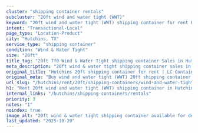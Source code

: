```yaml
---
cluster: "shipping container rentals"
subcluster: "20ft wind and water tight (WWT)"
keyword: "20ft wind and water tight (WWT) shipping container for rent Hutchins, TX"
intent: "Transactional-Local"
page_type: "Location-Product"
city: "Hutchins, TX"
service_type: "shipping container"
condition: "Wind & Water Tight"
size: "20ft"
title_tag: "20ft 7f0 Wind & Water Tight shipping container Sales in Hutchins | LC Container"
meta_description: "20ft wind & water tight shipping container sales in Hutchins. Fast delivery, competitive pricing. Serving shipping containers area. Quote ID: GLN. Call (214) 524-4168 for your free quote today."
original_title: "Hutchins 20ft shipping container for rent | LC Container"
original_meta: "Buy wind and water tight (WWT) 20ft shipping container rent with local delivery in Hutchins, TX. LC Container — local Since 2003. Request a fast quote today."
url_slug: "/hutchins/rent/20ft/shipping-containers/wind-and-water-tight-wwt"
h1: "Rent 20ft wind and water tight (WWT) shipping container in Hutchins"
internal_links: "/hutchins/shipping-containers/rentals"
priority: 3
notes: "1"
noindex: true
image_alt: "20ft wind & water tight shipping container available for delivery in Hutchins"
last_updated: "2025-10-20"
---
```


<!-- TODO: Add unique city/inventory copy, images, and internal links here. -->

